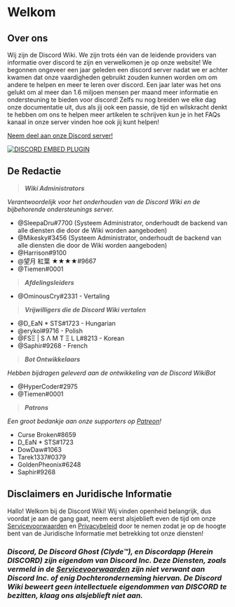<!-- TITLE: Dutch - Startpagina -->
<!-- SUBTITLE: Welkom bij de Discord Wiki! -->

# Welkom
## Over ons

Wij zijn de Discord Wiki. We zijn trots één van de leidende providers van informatie over discord te zijn en verwelkomen je op onze website! We begonnen ongeveer een jaar geleden een discord server nadat we er achter kwamen dat onze vaardigheden gebruikt zouden kunnen worden om om andere te helpen en meer te leren over discord. Een jaar later was het ons gelukt om al meer dan 1.6 miljoen mensen per maand meer informatie en ondersteuning te bieden voor discord! Zelfs nu nog breiden we elke dag onze documentatie uit, dus als jij ook een passie, de tijd en wilskracht denkt te hebben om ons te helpen meer artikelen te schrijven kun je in het FAQs kanaal in onze server vinden hoe ook jij kunt helpen!  

[Neem deel aan onze Discord server!](https://discord.gg/ZRJ9Ghh)

<a href="https://discord.gg/ZRJ9Ghh">![DISCORD EMBED PLUGIN](https://discordapp.com/api/guilds/367460196148183040/widget.png?style=banner2)</a>

## De Redactie
> ***Wiki Administrators***

*Verantwoordelijk voor het onderhouden van de Discord Wiki en de bijbehorende ondersteunings server.*
* @SleepaDru#7700 (Systeem Administrator, onderhoudt de backend van alle diensten die door de Wiki worden aangeboden)
* @Mikesky#3456 (Systeem Administrator, onderhoudt de backend van alle diensten die door de Wiki worden aangeboden)
* @Harrison#9100
* @望月 紅葉 ★★★★#9667
* @Tiemen#0001

>***Afdelingsleiders***

* @OminousCry#2331 - Vertaling

> ***Vrijwilligers die de Discord Wiki vertalen***

* @D_EaN * STS#1723 - Hungarian
* @erykol#9716 - Polish
* @FSΞ | S Λ M T Ξ L L#8213 - Korean
* @Saphir#9268 - French

> ***Bot Ontwikkelaars***

*Hebben bijdragen geleverd aan de ontwikkeling van de Discord WikiBot*
* @HyperCoder#2975
* @Tiemen#0001

> ***Patrons***

*Een groot bedankje aan onze supporters op [Patreon](https://www.patreon.com/TheDiscordWiki)!*

* Curse Broken#8659
* D_EaN * STS#1723
* DowDaw#1063
* Tarek1337#0379
* GoldenPheonix#6248
* Saphir#9268

## Disclaimers en Juridische Informatie
Hallo! Welkom bij de Discord Wiki! Wij vinden openheid belangrijk, dus voordat je aan de gang gaat, neem eerst alsjeblieft even de tijd om onze [Servicevoorwaarden](/terms) en [Privacybeleid](/privacy) door te nemen zodat je op de hoogte bent van de Juridische Informatie met betrekking tot onze diensten!

### ***Discord, De Discord Ghost (Clyde™), en Discordapp (Herein DISCORD) zijn eigendom van Discord Inc. Deze Diensten, zoals vermeld in de [Servicevoorwaarden](/terms) zijn niet verwant aan Discord Inc. of enig Dochteronderneming hiervan. De Discord Wiki beweert geen intellectuele eigendommen van DISCORD te bezitten, klaag ons alsjeblieft niet aan.***